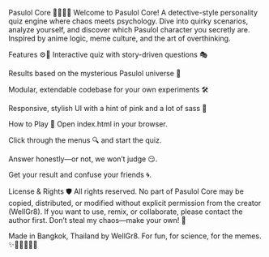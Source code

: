 Pasulol Core 🕵️‍♂️✨🧠
Welcome to Pasulol Core!
A detective-style personality quiz engine where chaos meets psychology.
Dive into quirky scenarios, analyze yourself, and discover which Pasulol character you secretly are.
Inspired by anime logic, meme culture, and the art of overthinking.

Features ⚙️🧩
Interactive quiz with story-driven questions 🎭

Results based on the mysterious Pasulol universe 🦑

Modular, extendable codebase for your own experiments 🛠️

Responsive, stylish UI with a hint of pink and a lot of sass 💖

How to Play 🚀
Open index.html in your browser.

Click through the menus 🔍 and start the quiz.

Answer honestly—or not, we won’t judge 😏.

Get your result and confuse your friends 🌀.

License & Rights 🛡️
All rights reserved.
No part of Pasulol Core may be copied, distributed, or modified without explicit permission from the creator (WellGr8).
If you want to use, remix, or collaborate, please contact the author first.
Don’t steal my chaos—make your own! 🦄

Made in Bangkok, Thailand by WellGr8.
For fun, for science, for the memes.
✨🕵️‍♂️🧠💡🦑
